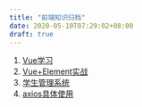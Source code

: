 ```yaml
---
title: "前端知识归档"
date: 2020-05-10T07:29:02+08:00
draft: true
---
```


1. [Vue学习](../post/vue)
2. [Vue+Element实战](../post/pos)
3. [学生管理系统](../post/vuestudent)
4. [axios具体使用](../post/axios)